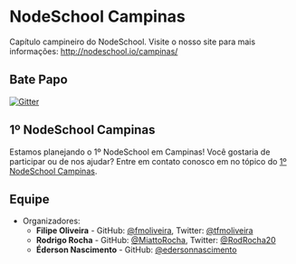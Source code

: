 # NodeSchool Campinas

Capítulo campineiro do NodeSchool. Visite o nosso site para mais informações: http://nodeschool.io/campinas/

## Bate Papo

[![Gitter](https://badges.gitter.im/Join%20Chat.svg)](https://gitter.im/nodeschool/campinas?utm_source=badge&utm_medium=badge&utm_campaign=pr-badge)

## 1º NodeSchool Campinas

Estamos planejando o 1º NodeSchool em Campinas! Você gostaria de participar ou de nos ajudar? Entre em contato conosco em no tópico do [1º NodeSchool Campinas](https://github.com/nodeschool/campinas/issues/2).

## Equipe

* Organizadores:
  * **Filipe Oliveira** - GitHub: [@fmoliveira](https://github.com/fmoliveira), Twitter: [@tfmoliveira](https://twitter.com/tfmoliveira)
  * **Rodrigo Rocha** - GitHub: [@MiattoRocha](https://github.com/MiattoRocha), Twitter: [@RodRocha20](https://twitter.com/RodRocha20)
  * **Éderson Nascimento** - GitHub: [@edersonnascimento](https://github.com/edersonnascimento)
